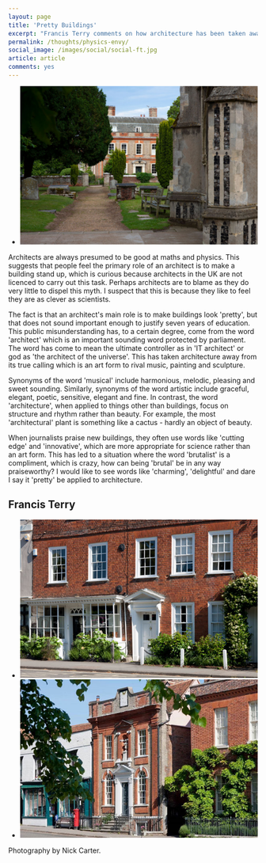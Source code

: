 ```yaml
---
layout: page
title: 'Pretty Buildings'
excerpt: "Francis Terry comments on how architecture has been taken away from its true calling as an art form to rival music, painting and sculpture."
permalink: /thoughts/physics-envy/
social_image: /images/social/social-ft.jpg
article: article
comments: yes
---
```


<ul class="list">
<li class="full">
<a class="fancybox" rel="group" href="/images/essays/physics-envy/view-of-the-old-grammar-school-dedham.jpg" title="View of The Old Grammar School, Dedham">
<img src="/images/essays/physics-envy/view-of-the-old-grammar-school-dedham.jpg" alt="View of The Old Grammar School, Dedham" />
</a>
</li>
</ul>

<p>
Architects are always presumed to be good at maths and physics. This suggests that people feel the primary role of an architect is to make a building stand up, which is curious because architects in the UK are not licenced to carry out this task.  Perhaps architects are to blame as they do very little to dispel this myth.  I suspect that this is because they like to feel they are as clever as scientists.
</p><p>
The fact is that an architect's main role is to make buildings look 'pretty', but that does not sound important enough to justify seven years of education.  This public misunderstanding has, to a certain degree, come from the word 'architect' which is an important sounding word protected by parliament. The word has come to mean the ultimate controller as in 'IT architect' or god as 'the architect of the universe'. This has taken architecture away from its true calling which is an art form to rival music, painting and sculpture.
 </p><p>
Synonyms of the word 'musical' include harmonious, melodic, pleasing and sweet sounding.  Similarly, synonyms of the word artistic include graceful, elegant, poetic, sensitive, elegant and fine. In contrast, the word 'architecture', when applied to things other than buildings, focus on structure and rhythm rather than beauty.  For example, the most 'architectural' plant is something like a cactus - hardly an object of beauty.
</p><p>
When journalists praise new buildings, they often use words like 'cutting edge' and 'innovative', which are more appropriate for science rather than an art form.  This has led to a situation where the word 'brutalist' is a compliment, which is crazy, how can being 'brutal' be in any way praiseworthy?  I would like to see words like 'charming', 'delightful' and dare I say it 'pretty' be applied to architecture.
</p>

<h2>
Francis Terry
</h2>

<ul class="list">
<li class="half">
<a class="fancybox" rel="group" href="/images/essays/physics-envy/high-street-dedham.jpg" title="High Street, Dedham">
<img src="/images/essays/physics-envy/thumbs/high-street-dedham.jpg" alt="High Street, Dedham" />
</a>
</li>
<li class="half">
<a class="fancybox" rel="group" href="/images/essays/physics-envy/shermans-hall-dedham-nick-carter.jpg" title="Sherman's Hall Dedham">
<img src="/images/essays/physics-envy/thumbs/shermans-hall-dedham-nick-carter.jpg" alt="Sherman's Hall Dedham" />
</a>
</li>
</ul>

<p class="tiny">Photography by Nick Carter.</p>

<div class="fb-comments" data-href="http://ftanda.co.uk/thoughts/how-palladian/" data-width="100%" data-numposts="12"></div>